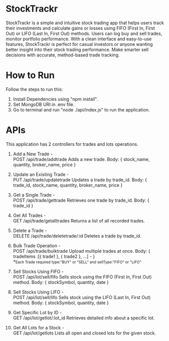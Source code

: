# StockTrackr

StockTrackr is a simple and intuitive stock trading app that helps users track their investments and calculate gains or losses using FIFO (First In, First Out) or LIFO (Last In, First Out) methods. Users can log buy and sell trades, monitor portfolio performance. With a clean interface and easy-to-use features, StockTrackr is perfect for casual investors or anyone wanting better insight into their stock trading performance. Make smarter sell decisions with accurate, method-based trade tracking.

# How to Run

Follow the steps to run this:
1. Install Dependencies using "npm install".
2. Set MongoDB URI in .env file.
3. Go to terminal and run "node ./api/index.js" to run the application.

# APIs

This application has 2 controllers for trades and lots operations.

1. Add a New Trade - <br/>
POST /api/trade/addtrade
Adds a new trade.
Body: { stock_name, quantity, broker_name, price  }

2. Update an Existing Trade - <br/>
PUT /api/trade/updatetrade
Updates a trade by trade_id.
Body: { trade_id, stock_name, quantity, broker_name, price }

3. Get a Single Trade - <br/>
POST /api/trade/gettrade
Retrieves one trade by trade_id.
Body: { trade_id }

4. Get All Trades - <br/>
GET /api/trade/getalltrades
Returns a list of all recorded trades.

5. Delete a Trade - <br/>
DELETE /api/trade/deletetrade/:id
Deletes a trade by trade_id.

6. Bulk Trade Operation - <br/>
POST /api/trade/bulktrade
Upload multiple trades at once.
Body: { tradeItems :[{ trade1 }, { trade2 }, ...] -  }<br/>
*<small>Each Trade required type:"BUY" or "SELL" and sellType:"FIFO" or "LIFO"</small>

7. Sell Stocks Using FIFO - <br/>
POST /api/lot/sell/fifo
Sells stock using the FIFO (First In, First Out) method.
Body: { stockSymbol, quantity, date }

8. Sell Stocks Using LIFO - <br/>
POST /api/lot/sell/lifo
Sells stock using the LIFO (Last In, First Out) method.
Body: { stockSymbol, quantity, date }

9. Get Specific Lot by ID - <br/>
GET /api/lot/getlot/:lot_id
Retrieves detailed info about a specific lot.

10. Get All Lots for a Stock - <br/>
GET /api/lot/getlots
Lists all open and closed lots for the given stock.

